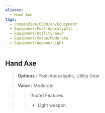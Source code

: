 ```yaml
---
aliases:
  - Hand Axe
tags:
  - Compendium/CSRD/en/Equipment
  - Equipment/Post-Apocalyptic
  - Equipment/Utility-Gear
  - Equipment/Value/Moderate
  - Equipment/Weapon/Light
---
```

  
    
## Hand Axe    
    
>    
> **Options :** Post-Apocalyptic, Utility Gear    
> **Value :** Moderate    
>>[!note] Features    
>> - Light weapon